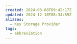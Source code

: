 ```yaml
---
created: 2024-03-08T09:42:17Z
updated: 2024-12-10T08:34:59Z
aliases:
  - Key Storage Provider
tags:
  - abbreviation
---
```

